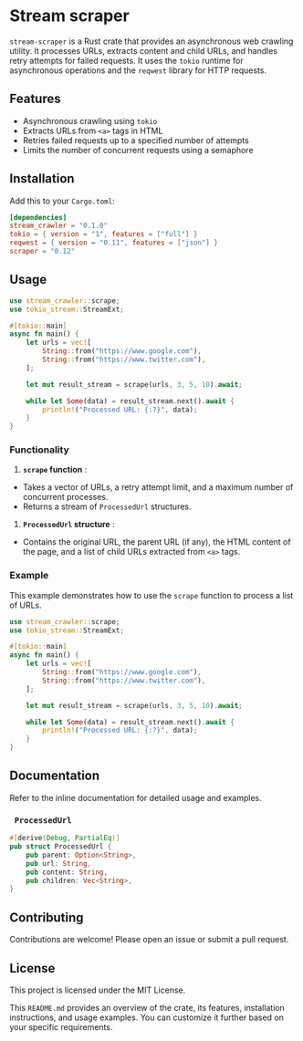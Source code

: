 # Stream scraper

`stream-scraper` is a Rust crate that provides an asynchronous web crawling utility. It processes URLs, extracts content and child URLs, and handles retry attempts for failed requests. It uses the `tokio` runtime for asynchronous operations and the `reqwest` library for HTTP requests.

## Features

- Asynchronous crawling using `tokio`
- Extracts URLs from `<a>` tags in HTML
- Retries failed requests up to a specified number of attempts
- Limits the number of concurrent requests using a semaphore

## Installation

Add this to your `Cargo.toml`:

```toml
[dependencies]
stream_crawler = "0.1.0"
tokio = { version = "1", features = ["full"] }
reqwest = { version = "0.11", features = ["json"] }
scraper = "0.12"
```

## Usage

```rust
use stream_crawler::scrape;
use tokio_stream::StreamExt;

#[tokio::main]
async fn main() {
    let urls = vec![
        String::from("https://www.google.com"),
        String::from("https://www.twitter.com"),
    ];

    let mut result_stream = scrape(urls, 3, 5, 10).await;

    while let Some(data) = result_stream.next().await {
        println!("Processed URL: {:?}", data);
    }
}

```

### Functionality

1. **`scrape` function** :

* Takes a vector of URLs, a retry attempt limit, and a maximum number of concurrent processes.
* Returns a stream of `ProcessedUrl` structures.

1. **`ProcessedUrl` structure** :

* Contains the original URL, the parent URL (if any), the HTML content of the page, and a list of child URLs extracted from `<a>` tags.

### Example

This example demonstrates how to use the `scrape` function to process a list of URLs.

```rust
use stream_crawler::scrape;
use tokio_stream::StreamExt;

#[tokio::main]
async fn main() {
    let urls = vec![
        String::from("https://www.google.com"),
        String::from("https://www.twitter.com"),
    ];

    let mut result_stream = scrape(urls, 3, 5, 10).await;

    while let Some(data) = result_stream.next().await {
        println!("Processed URL: {:?}", data);
    }
}

```

## Documentation

Refer to the inline documentation for detailed usage and examples.

### ` ProcessedUrl`

```rust
#[derive(Debug, PartialEq)]
pub struct ProcessedUrl {
    pub parent: Option<String>,
    pub url: String,
    pub content: String,
    pub children: Vec<String>,
}

```

## Contributing

Contributions are welcome! Please open an issue or submit a pull request.

## License

This project is licensed under the MIT License.

This `README.md` provides an overview of the crate, its features, installation instructions, and usage examples. You can customize it further based on your specific requirements.

